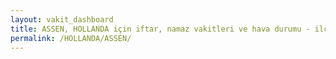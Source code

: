 ```yaml
---
layout: vakit_dashboard
title: ASSEN, HOLLANDA için iftar, namaz vakitleri ve hava durumu - ilçe/eyalet seç
permalink: /HOLLANDA/ASSEN/
---
```


<script type="text/javascript">
  var GLOBAL_COUNTRY = 'HOLLANDA';
  var GLOBAL_CITY = 'ASSEN';
  var GLOBAL_STATE = '';
  var lat = 72;
  var lon = 21;
</script>
